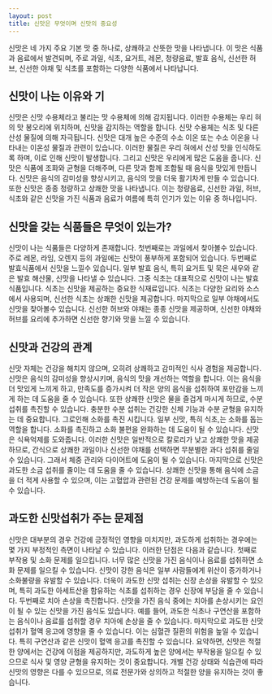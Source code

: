 ```yaml
---
layout: post
title: 신맛은 무엇이며 신맛의 중요성
---
```


신맛은 네 가지 주요 기본 맛 중 하나로, 상쾌하고 산뜻한 맛을 나타냅니다. 이 맛은 식품과 음료에서 발견되며, 주로 과일, 식초, 요거트, 레몬, 청량음료, 발효 음식, 신선한 허브, 신선한 야채 및 식초를 포함하는 다양한 식품에서 나타납니다.


<h2>신맛이 나는 이유와 기</h2>
신맛은 신맛 수용체라고 불리는 맛 수용체에 의해 감지됩니다. 이러한 수용체는 우리 혀의 맛 봉오리에 위치하며, 신맛을 감지하는 역할을 합니다. 신맛 수용체는 식초 및 다른 산성 물질에 의해 자극됩니다. 신맛은 대개 높은 수준의 수소 이온 또는 수소 이온을 나타내는 이온성 물질과 관련이 있습니다. 이러한 물질은 우리 혀에서 산성 맛을 인식하도록 하며, 이로 인해 신맛이 발생합니다. 그리고 신맛은 우리에게 많은 도움을 줍니다. 신맛은 식품에 조화와 균형을 더해주며, 다른 맛과 함께 조합될 때 음식을 맛있게 만듭니다. 신맛은 음식의 감미성을 향상시키고, 음식의 맛을 더욱 활기차게 만들 수 있습니다. 또한 신맛은 종종 청량하고 상쾌한 맛을 나타냅니다. 이는 청량음료, 신선한 과일, 허브, 식초와 같은 신맛을 가진 식품과 음료가 여름에 특히 인기가 있는 이유 중 하나입니다.


<h2>신맛을 갖는 식품들은 무엇이 있는가?</h2>
신맛이 나는 식품들은 다양하게 존재합니다. 첫번째로는 과일에서 찾아볼수 있습니다. 주로 레몬, 라임, 오렌지 등의 과일에는 신맛이 풍부하게 포함되어 있습니다. 두번째로 발효식품에서 신맛을 느낄수 있습니다. 일부 발효 음식, 특히 요거트 및 묵은 새우와 같은 발효 해산물, 신맛을 나타낼 수 있습니다. 그중 식초는 대표적으로 신맛이 나는 발효식품입니다. 식초는 신맛을 제공하는 중요한 식재료입니다. 식초는 다양한 요리와 소스에서 사용되며, 신선한 식초는 상쾌한 신맛을 제공합니다. 마지막으로 일부 야채에서도 신맛을 찾아볼수 있습니다. 신선한 허브와 야채는 종종 신맛을 제공하며, 신선한 야채와 허브를 요리에 추가하면 신선한 향기와 맛을 느낄 수 있습니다.


<h2>신맛과 건강의 관계</h2>
신맛 자체는 건강을 해치지 않으며, 오히려 상쾌하고 감미적인 식사 경험을 제공합니다. 신맛은 음식의 감미성을 향상시키며, 음식의 맛을 개선하는 역할을 합니다. 이는 음식을 더 맛있게 느끼게 하고, 만족도를 증가시켜 더 작은 양의 음식을 섭취하여 포만감을 느끼게 하는 데 도움을 줄 수 있습니다. 또한 상쾌한 신맛은 물을 즐겁게 마시게 하므로, 수분 섭취를 촉진할 수 있습니다. 충분한 수분 섭취는 건강한 신체 기능과 수분 균형을 유지하는 데 중요합니다. 그로인해 소화를 촉진 시킵니다. 일부 신맛, 특히 식초,는 소화를 돕는 역할을 합니다. 소화를 촉진하고 소화 불편을 완화하는 데 도움이 될 수 있습니다. 신맛은 식욕억제를 도와줍니다. 이러한 신맛은 일반적으로 칼로리가 낮고 상쾌한 맛을 제공하므로, 간식으로 상쾌한 과일이나 신선한 야채를 선택하면 무분별한 과다 섭취를 줄일 수 있습니다. 그래서 체중 관리와 다이어트에 도움이 될 수 있습니다. 마지막으로 신맛은 과도한 소금 섭취를 줄이는 데 도움을 줄 수 있습니다. 상쾌한 신맛을 통해 음식에 소금을 더 적게 사용할 수 있으며, 이는 고혈압과 관련된 건강 문제를 예방하는데 도움이 될 수 있습니다.


<h2>과도한 신맛섭취가 주는 문제점</h2>
신맛은 대부분의 경우 건강에 긍정적인 영향을 미치지만, 과도하게 섭취하는 경우에는 몇 가지 부정적인 측면이 나타날 수 있습니다. 이러한 단점은 다음과 같습니다. 첫째로 부작용 및 소화 문제를 일으킵니다. 너무 많은 신맛을 가진 음식이나 음료를 섭취하면 소화 문제를 일으킬 수 있습니다. 신맛이 강한 음식은 일부 사람들에게 위산이 증가하거나 소화불량을 유발할 수 있습니다. 더욱이 과도한 신맛 섭취는 신장 손상을 유발할 수 있으며, 특히 과도한 아세트산을 함유하는 식초를 섭취하는 경우 신장에 부담을 줄 수 있습니다. 두번째로 치아 손상을 촉진합니다. 신맛을 가진 음식 중에는 치아를 손상시키는 요인이 될 수 있는 신맛을 가진 음식도 있습니다. 예를 들어, 과도한 식초나 구연산을 포함하는 음식이나 음료를 섭취할 경우 치아에 손상을 줄 수 있습니다. 마지막으로 과도한 신맛 섭취가 혈액 응고에 영향을 줄 수 있습니다. 이는 심혈관 질환의 위험을 높일 수 있습니다. 특히 구연산과 같은 신맛이 혈액 응고를 촉진할 수 있습니다. 요약하면, 신맛은 적절한 양에서는 건강에 이점을 제공하지만, 과도하게 높은 양에서는 부작용을 일으킬 수 있으므로 식사 및 영양 균형을 유지하는 것이 중요합니다. 개별 건강 상태와 식습관에 따라 신맛의 영향은 다를 수 있으므로, 의료 전문가와 상의하고 적절한 양을 유지하는 것이 좋습니다.